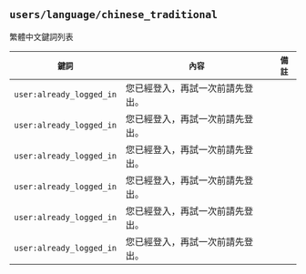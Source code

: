 ## `users/language/chinese_traditional` 
繁體中文鍵詞列表

| `鍵詞` | `內容` | `備註` |
| --- | --- | --- |
| `user:already_logged_in` | 您已經登入，再試一次前請先登出。 | <a name="user:already_logged_in"></a>|
| `user:already_logged_in` | 您已經登入，再試一次前請先登出。 | |
| `user:already_logged_in` | 您已經登入，再試一次前請先登出。 | |
| `user:already_logged_in` | 您已經登入，再試一次前請先登出。 | |
| `user:already_logged_in` | 您已經登入，再試一次前請先登出。 | |
| `user:already_logged_in` | 您已經登入，再試一次前請先登出。 | |